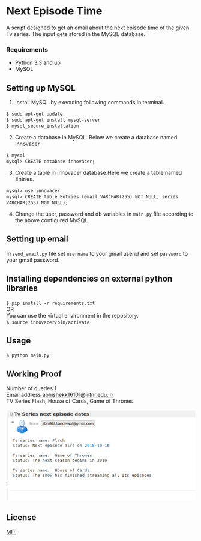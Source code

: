 # Next Episode Time

A script designed to get an email about the next episode time of the given Tv series. The input gets stored in the MySQL database.

### Requirements
* Python 3.3 and up
* MySQL

## Setting up MySQL
1. Install MySQL by executing following commands in terminal.

```
$ sudo apt-get update
$ sudo apt-get install mysql-server
$ mysql_secure_installation
```

2. Create a database in MySQL. Below we create a database named innovacer
```
$ mysql
mysql> CREATE database innovacer;
```

3. Create a table in innovacer database.Here we create a table named Entries.
```
mysql> use innovacer 
mysql> CREATE table Entries (email VARCHAR(255) NOT NULL, series VARCHAR(255) NOT NULL);
```
4. Change the user, password and db variables in `main.py` file according to the above configured MySQL.

## Setting up email
In `send_email.py` file set `username` to your gmail userid and set `password` to your gmail password.

## Installing dependencies on external python libraries
`$ pip install -r requirements.txt`
</br> OR </br>
You can use the virtual environment in the repository. </br>
`$ source innovacer/bin/activate`

## Usage
`$ python main.py`

## Working Proof

Number of queries 1 </br>
Email address abhishekk16101@iiitnr.edu.in </br>
TV Series Flash, House of Cards, Game of Thrones

![Working Proof](WorkingProof.png)



## License
[MIT](https://choosealicense.com/licenses/mit/)
